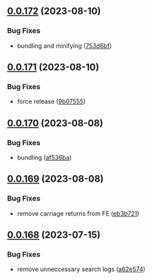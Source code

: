 ## [0.0.172](https://github.com/mikemickymick/mercury/compare/v0.0.171...v0.0.172) (2023-08-10)


### Bug Fixes

* bundling and minifying ([753d6bf](https://github.com/mikemickymick/mercury/commit/753d6bf7a3cf2287997c824e68a0189c3f3f17c4))



## [0.0.171](https://github.com/mikemickymick/mercury/compare/v0.0.170...v0.0.171) (2023-08-10)


### Bug Fixes

* force release ([9b07555](https://github.com/mikemickymick/mercury/commit/9b0755535c32a1e76d0bcd2a4f913b29b6b99a34))



## [0.0.170](https://github.com/mikemickymick/mercury/compare/v0.0.169...v0.0.170) (2023-08-08)


### Bug Fixes

* bundling ([af536ba](https://github.com/mikemickymick/mercury/commit/af536ba033684a153a4716a18262232aea5f5dab))



## [0.0.169](https://github.com/mikemickymick/mercury/compare/v0.0.168...v0.0.169) (2023-08-08)


### Bug Fixes

* remove carriage returns from FE ([eb3b721](https://github.com/mikemickymick/mercury/commit/eb3b72165fee437197ab4719b1d02f5e02000499))



## [0.0.168](https://github.com/mikemickymick/mercury/compare/v0.0.167...v0.0.168) (2023-07-15)


### Bug Fixes

* remove unneccessary search logs ([a62e574](https://github.com/mikemickymick/mercury/commit/a62e574b41d7b80364df0a74291131fbf4a9929b))



